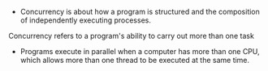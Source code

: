 
- Concurrency is about how a program is structured and the composition of independently executing processes.

Concurrency refers to a program's ability to carry out more than one task

- Programs execute in parallel when a computer has more than one CPU, which allows more than one thread to be executed at the same time.
